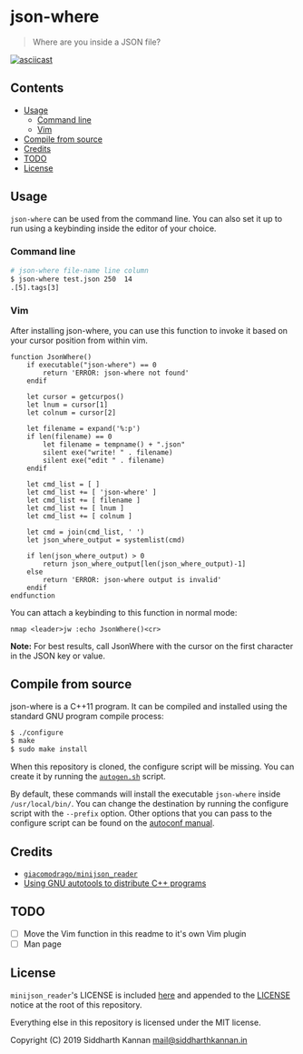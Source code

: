 # json-where

> Where are you inside a JSON file?

[![asciicast](https://asciinema.org/a/295553.svg)](https://asciinema.org/a/295553)

## Contents

- [Usage][4]
    - [Command line][5]
    - [Vim][6]
- [Compile from source][1]
- [Credits][8]
- [TODO][15]
- [License][9]

## Usage

`json-where` can be used from the command line. You can also set it up to run
using a keybinding inside the editor of your choice.

### Command line

```sh
# json-where file-name line column
$ json-where test.json 250  14
.[5].tags[3]
```

### Vim

After installing json-where, you can use this function to invoke it based on
your cursor position from within vim.

```vim
function JsonWhere()
    if executable("json-where") == 0
        return 'ERROR: json-where not found'
    endif

    let cursor = getcurpos()
    let lnum = cursor[1]
    let colnum = cursor[2]

    let filename = expand('%:p')
    if len(filename) == 0
        let filename = tempname() + ".json"
        silent exe("write! " . filename)
        silent exe("edit " . filename)
    endif

    let cmd_list = [ ]
    let cmd_list += [ 'json-where' ]
    let cmd_list += [ filename ]
    let cmd_list += [ lnum ]
    let cmd_list += [ colnum ]

    let cmd = join(cmd_list, ' ')
    let json_where_output = systemlist(cmd)

    if len(json_where_output) > 0
        return json_where_output[len(json_where_output)-1]
    else
        return 'ERROR: json-where output is invalid'
    endif
endfunction
```

You can attach a keybinding to this function in normal mode:

```vim
nmap <leader>jw :echo JsonWhere()<cr>
```

**Note:** For best results, call JsonWhere with the cursor on the first
character in the JSON key or value.

## Compile from source

json-where is a C++11 program. It can be compiled and installed using the
standard GNU program compile process:

```sh
$ ./configure
$ make
$ sudo make install
```

When this repository is cloned, the configure script will be missing. You can
create it by running the [`autogen.sh`][3] script.

By default, these commands will install the executable `json-where` inside
`/usr/local/bin/`. You can change the destination by running the configure
script with the `--prefix` option. Other options that you can pass to the
configure script can be found on the [autoconf manual][2].

## Credits

- [`giacomodrago/minijson_reader`][10]
- [Using GNU autotools to distribute C++ programs][14]

## TODO

- [ ] Move the Vim function in this readme to it's own Vim plugin
- [ ] Man page

## License

`minijson_reader`'s LICENSE is included [here][11] and appended to the
[LICENSE][12] notice at the root of this repository.

Everything else in this repository is licensed under the MIT license.

Copyright (C) 2019 Siddharth Kannan <mail@siddharthkannan.in>

[1]: #compile-from-source
[2]: https://www.gnu.org/savannah-checkouts/gnu/autoconf/manual/autoconf-2.69/autoconf.html#Installation-Names
[3]: ./autogen.sh
[4]: #usage
[5]: #command-line
[6]: #vim
[7]: #install
[8]: #credits
[9]: #license
[10]: https://github.com/giacomodrago/minijson_reader
[11]: ./src/nested_json/minijson/LICENSE.txt
[12]: ./LICENSE
[13]: ./img/screenshot.png
[14]: https://digitalleaves.com/blog/2017/12/build-cross-platform-c-project-autotools/
[15]: #todo
